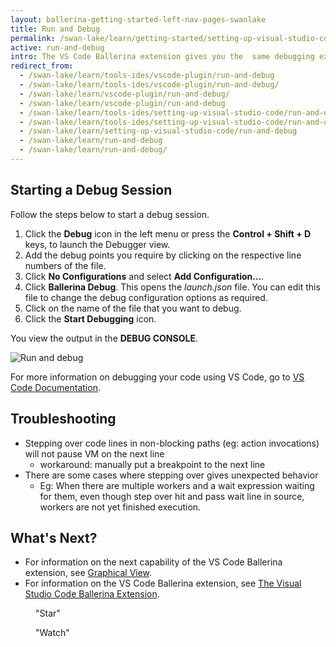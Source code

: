 ```yaml
---
layout: ballerina-getting-started-left-nav-pages-swanlake
title: Run and Debug
permalink: /swan-lake/learn/getting-started/setting-up-visual-studio-code/run-and-debug/
active: run-and-debug
intro: The VS Code Ballerina extension gives you the  same debugging experience as the conventional VS Code Debugger. Thus, you can run or debug your Ballerina programs easily via the VS Code Ballerina extension by launching its debugger. 
redirect_from:
  - /swan-lake/learn/tools-ides/vscode-plugin/run-and-debug
  - /swan-lake/learn/tools-ides/vscode-plugin/run-and-debug/
  - /swan-lake/learn/vscode-plugin/run-and-debug/
  - /swan-lake/learn/vscode-plugin/run-and-debug
  - /swan-lake/learn/tools-ides/setting-up-visual-studio-code/run-and-debug
  - /swan-lake/learn/tools-ides/setting-up-visual-studio-code/run-and-debug/
  - /swan-lake/learn/setting-up-visual-studio-code/run-and-debug
  - /swan-lake/learn/run-and-debug
  - /swan-lake/learn/run-and-debug/
---
```


## Starting a Debug Session

Follow the steps below to start a debug session. 

1. Click the **Debug** icon in the left menu or press the **Control + Shift + D** keys, to launch the Debugger view.
2. Add the debug points you require by clicking on the respective line numbers of the file.
3. Click **No Configurations** and select **Add Configuration...**. 
4. Click **Ballerina Debug**. This opens the *launch.json* file. You can edit this file to change the debug configuration options as required.
5. Click on the name of the file that you want to debug.
6. Click the **Start Debugging** icon.

You view the output in the **DEBUG CONSOLE**.

![Run and debug](/swan-lake/learn/images/run-and-debug.gif)

For more information on debugging your code using VS Code, go to [VS Code Documentation](https://code.visualstudio.com/docs/editor/debugging).

## Troubleshooting
- Stepping over code lines in non-blocking paths (eg: action invocations) will not pause VM on the next line
    - workaround: manually put a breakpoint to the next line
- There are some cases where stepping over gives unexpected behavior
    - Eg: When there are multiple workers and a wait expression waiting for them, even though step over hit and pass wait line in source, workers are not yet finished execution.

## What's Next?

 - For information on the next capability of the VS Code Ballerina extension, see [Graphical View](/swan-lake/learn/vscode-plugin/graphical-editor).
 - For information on the VS Code Ballerina extension, see [The Visual Studio Code Ballerina Extension](/swan-lake/learn/vscode-plugin).

 <div class="cGitButtonContainer"><p data-button="iGitStarText">"Star"</p><p data-button="iGitWatchText">"Watch"</p></div>


<style> #tree-expand-all , #tree-collapse-all, .cTocElements {display:none;} .cGitButtonContainer {padding-left: 40px;} </style>